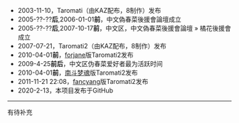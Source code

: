 ﻿- 2003-11-10，Taromati（由KAZ配布，8制作）发布  
- 2005-??-??**后**,2006-01-01**前**，中文偽春菜後援會論壇成立  
- 2005-??-??**后**,2007-10-17**前**，中文区，中文偽春菜後援會論壇 » 橘花後援會成立  
- 2007-07-21，Taromati2（由KAZ配布，8制作）发布  
- 2010-04-01**前**，[forjane]( http://tieba.baidu.com/home/main?un=forjanezz&fr=home&id=tb.1.a0a3009a.j-3Yxjt4S1Xw936KXsVUEA )版Taromati2发布  
- 2009-4-25**前后**，中文区伪春菜爱好者最为活跃时间  
- 2010-04-01**前**，[南斗梦魂]( http://tieba.baidu.com/home/main?un=%E5%8D%97%E6%96%97%E6%A2%A6%E9%AD%82&fr=home&id=tb.1.5d680b0.EsF9lMh3rWh0d4SLz70c1w )版Taromati2发布    
- 2011-11-21 22:08，[fancyang]( http://www.fancyang.com/ )版Taromati2发布  
- 2020-2-13，本项目发布于GitHub  

___

有待补充
